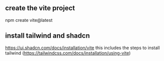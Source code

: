 ## create the vite project

npm create vite@latest

## install tailwind and shadcn

https://ui.shadcn.com/docs/installation/vite
this includes the steps to install tailwind (https://tailwindcss.com/docs/installation/using-vite)
